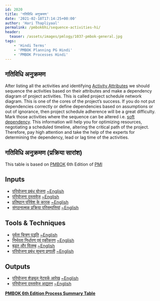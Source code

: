 ```yaml
---
id: 2020   
title: 'गतिविधि अनुक्रमण'
date: '2021-02-18T17:14:25+00:00'
author: 'Hari Thapliyaal'
permalink: /pmbok6hi/sequence-activities-hi/
header:
  teaser: /assets/images/pmlogy/1037-pmbok-general.jpg
tags:
    - 'Hindi Terms'
    - 'PMBOK Planning PG Hindi'
    - 'PMBOK Processes Hindi'
---
```


## गतिविधि अनुक्रमण

After listing all the activities and identifying [Activity Attributes](/pmbok6/activity-attributes) we should sequence the activities based on their attributes and make a dependency diagram of project activities. This is called project schedule network diagram. This is one of the cores of the project’s success. If you do not put dependencies correctly or define dependencies based on assumptions or out of ignorance, then project schedule adherence will be a great difficulty. Mark those activities where the sequence can be altered i.e. [soft dependency](/pmbok6/soft-dependency). This information will help you for optimizing resources, negotiating a scheduled timeline, altering the critical path of the project. Therefore, pay high attention and take the help of the experts for determining the dependency, lead or lag time of the activities.

## गतिविधि अनुक्रमण (प्रक्रिया सारांश)

This table is based on [PMBOK](https://www.pmi.org/pmbok-guide-standards) 6th Edition of [PMI](https:/www.pmi.org)

## Inputs

- [परियोजना प्रबंध योजना](/pmbok6hi/project-management-plan-hi) [~English](/pmbok6/Project-Management-Plan)
- [परियोजना दस्तावेज](/pmbok6hi/project-documents-hi) [~English](/pmbok6/Project-Documents)
- [प्रतिष्ठान परिवेश के कारक](/pmbok6hi/enterprise-environmental-factors-hi) [~English](/pmbok6/Enterprise-Environmental-Factors)
- [संगठनात्मक प्रक्रिया परिसम्पत्तियां](/pmbok6hi/organizational-process-assets-hi) [~English](/pmbok6/Organizational-Process-Assets)

## Tools &amp; Techniques

- [पूर्वता चित्रण पद्धति](/pmbok6hi/precedence-diagramming-method-hi) [~English](/pmbok6/Precedence-Diagramming-Method)
- [निर्भरता निर्धारण एवं एकीकरण](/pmbok6hi/dependency-determination-and-integration-hi) [~English](/pmbok6/Dependency-Determination-And-Integration)
- [बढ़त और विलम्ब](/pmbok6hi/leads-and-lags-hi) [~English](/pmbok6/Leads-And-Lags)
- [परियोजना प्रबंध सूचना प्रणाली](/pmbok6hi/project-management-information-system-hi) [~English](/pmbok6/Project-Management-Information-System)

## Outputs

- [परियोजना शेड्यूल नेटवर्क आरेख](/pmbok6hi/project-schedule-network-diagrams-hi) [~English](/pmbok6/Project-Schedule-Network-Diagrams)
- [परियोजना दस्तावेज अद्यतन](/pmbok6hi/project-documents-updates-hi) [~English](/pmbok6/Project-Documents-Updates)

**[PMBOK 6th Edition Process Summary Table](process-groups-and-processes-in-pmbok6/)**
